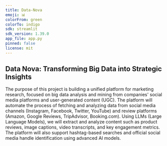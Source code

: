 ```yaml
---
title: Data-Nova
emoji: 📊
colorFrom: green
colorTo: indigo
sdk: streamlit
sdk_version: 1.39.0
app_file: app.py
pinned: false
license: mit
---
```


## Data Nova: Transforming Big Data into Strategic Insights

The purpose of this project is building a unified platform for marketing research, focused on big data analysis and mining from companies' social media platforms and user-generated content (UGC). The platform will automate the process of fetching and analyzing data from social media channels (Instagram, Facebook, Twitter, YouTube) and review platforms (Amazon, Google Reviews, TripAdvisor, Booking.com). Using LLMs (Large Language Models), we will extract and analyze content such as product reviews, image captions, video transcripts, and key engagement metrics. The platform will also support hashtag-based searches and official social media handle identification using advanced AI models.